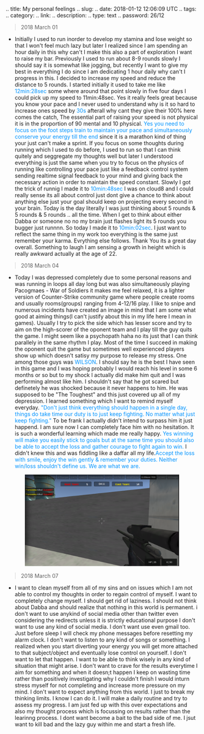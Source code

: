 
.. title: My personal feelings
.. slug: 
.. date: 2018-01-12 12:06:09 UTC
.. tags: 
.. category: 
.. link: 
.. description: 
.. type: text
.. password: 26/12

> 2018 March 01

* Initially I used to run inorder to develop my stamina and lose weight so that I won't feel much lazy but later I realized since I am spending an hour daily in this why can't I make this also a part of exploration I want to raise my bar. Previously I used to run about 8-9 rounds slowly I should say it is somewhat like jogging, but recently I want to give my best in everything I do since I am dedicating 1 hour daily why can't I progress in this. I decided to increase my speed and reduce the distance to 5 rounds. I started initially it used to take me like <span style="color:#0093ff">12min:28sec</span> some where around that point slowly in five four days I could pick up my speed to 11min:48sec. Yes it really feels great because you know your pace and I never used to understand why is it so hard to increase ones speed by <span style="color:#0093ff">30s</span> afterall why cant they give their 100% here comes the catch, The essential part of raising your speed is not physical it is in the proportion of 90 mental and 10 physical. <span style="color:#0093ff">Yes you need to focus on the foot steps train to maintain your pace and simultaneously conserve your energy till the end</span> since it is a marathon kind of thing your just can't make a sprint. If you focus on some thoughts during running which I used to do before, I used to run so that I can think quitely and seggregate my thoughts well but later I understood everything is just the same when you try to focus on the physics of running like controlling your pace just like a feedback control system sending realtime signal feedback to your mind and giving back the necessary action in order to maintain the speed constant. Slowly I got the trick of runnig I made it to <span style="color:#0093ff">10min:48sec</span>  I was on cloud8 and I could really sense its all about control just dont give a chance to think about anything else just your goal should keep on projecting every second in your brain. Today is the day literally I was just thinking about 5 rounds & 5 rounds & 5 rounds .. all the time. When I get to think about either Dabba or someone no no my brain just flashes light its 5 rounds you bugger just runnnn. So today I made it to <span style="color:#0093ff">10min:02sec</span>. I just want to reflect the same thing in my work too everything is the same just remember your karma. Evrything else follows. Thank You its a great day overall. Something to laugh I am sensing a growth in height which is really awkward actually at the age of 22. 

> 2018 March 04

* Today I was depressed completely due to some personal reasons and was running in loops all day long but was also simultaneously playing Pacogmaes - War of Soldiers it makes me feel relaxed, it is a lighter version of Counter-Strike community game where people create rooms and usually rooms(groups) ranging from 4-12/16 play. I like to snipe and numerous incidents have created an image in mind that I am some what good at aiming things(I can't justify about this in my life here I mean in games). Usually I try to pick the side which has lesser score and try to aim on the high-scorer of the oponent team and I play till the guy quits the game. I might seem like a psychopath haha no its just that I can think parallely in the same rhythm I play. Most of the time I succeed in making the oponent quit the game but sometimes well experienced players show up which doesn't satisy my purpose to release my stress. One among those guys was <span style="color:#0093ff">WILSON</span>. I should say he is the best I have seen in this game and I was hoping probably I would reach his level in some 6 months or so but to my shock I actually did make him quit and I was performing almost like him. I shouldn't say that he got scared but definetely he was shocked because it never happens to him. He was supposed to be "The Toughest" and this just covered up all of my depression. I learned something which I want to remind myself everyday. <span style="color:#0093ff">"Don't just think everything should happen in a single day, things do take time our duty is to just keep fighting. No matter what just keep fighting."</span> To be frank I actually didn't intend to surpass him it just happend. I am sure now I can completely face him with no hesitation. It is such a wonderful learning which made me really happy. <span style="color:#0093ff">Yes winning will make you easily stick to goals but at the same time you should also be able to accept the loss and gather courage to fight again to win.</span> I didn't knew this and was fiddling like a daffar all my life.<span style="color:#0093ff">Accept the loss with smile, enjoy the win gently & remember your duties. Neither win/loss shouldn't define us. We are what we are.</span>

<p style="text-align:center"><img src ="/images/pacogames.png" width="80%" height="80%" /></p>

<!-- ![paco image](/images/pacogames.png){:height="50%" width="50%"} -->

> 2018 March 07

* I want to clean myself from all of my sins and on issues which I am not able to control my thoughts in order to regain control of myself. I want to completely change myself. I should get rid of laziness. I should not think about Dabba and should realize that nothing in this world is permanent. i don't want to use anykind of social media other than twitter even considering the redirects unless it is strictly educational purpose I don't want to use any kind of social media. I don't want use even gmail too. Just before sleep I will check my phone messages before resetting my alarm clock. I don't want to listen to any kind of songs or something. I realized when you start diverting your energy you will get more attached to that subject/object and eventually lose control on yourself. I don't want to let that happen. I want to be able to think wisely in any kind of situation that might arise. I don't want to crave for the results everytime I aim for something and when it doesn;t happen I keep on wasting time rather than positively investigating why I couldn't finish I would inturn stress myself for not completing and increase more pressure on my mind. I don't want to expect anything from this world. I just to break my thinking limits. I know I can do it. I will make a daily routine and try to assess my progress. I am just fed up with this over expectations and also my thought process which is focussing on results rather than the learinng process. I dont want become a bait to the bad side of me. I jsut want to kill bad and the lazy guy within me and start a fresh life. 
